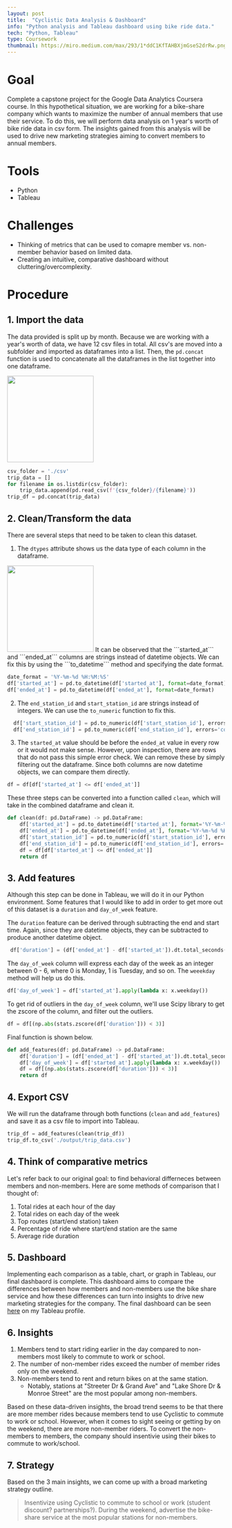 ```yaml
---
layout: post
title:  "Cyclistic Data Analysis & Dashboard"
info: "Python analysis and Tableau dashboard using bike ride data."
tech: "Python, Tableau"
type: Coursework
thumbnail: https://miro.medium.com/max/293/1*ddC1KfTAHBXjmGseS2drRw.png
---
```


# Goal
Complete a capstone project for the Google Data Analytics Coursera course. In this hypothetical situation, we are working for a bike-share company which wants to maximize the
number of annual members that use their service. To do this, we will perform data analysis on 1 year's worth of bike ride data in csv form. The insights gained
from this analysis will be used to drive new marketing strategies aiming to convert members to annual members. 


# Tools
- Python
- Tableau

# Challenges
- Thinking of metrics that can be used to comapre member vs. non-member behavior based on limited data. 
- Creating an intuitive, comparative dashboard without cluttering/overcomplexity. 



# Procedure

## 1. Import the data
The data provided is split up by month. Because we are working with a year's worth of data, we have 12 csv files in total. 
All csv's are moved into a subfolder and imported as dataframes into a list. Then, the ```pd.concat``` function is used to concatenate all the dataframes in the list together
into one dataframe. 


<img src='https://i.imgur.com/2AxXMRJ.jpg' width=200>


```python
csv_folder = './csv'
trip_data = []
for filename in os.listdir(csv_folder):
    trip_data.append(pd.read_csv(f'{csv_folder}/{filename}'))
trip_df = pd.concat(trip_data)
```


## 2. Clean/Transform the data
There are several steps that need to be taken to clean this dataset. 

1. The ```dtypes``` attribute shows us the data type of each column in the dataframe. 
<img src='https://i.imgur.com/EV5sPOq.jpg' width=200>
It can be observed that the ```started_at``` and ```ended_at``` columns are strings instead of datetime objects. We can fix this by using the ```to_datetime``` method and specifying the date format.

```python
date_format = '%Y-%m-%d %H:%M:%S'
df['started_at'] = pd.to_datetime(df['started_at'], format=date_format)
df['ended_at'] = pd.to_datetime(df['ended_at'], format=date_format)
```

2. The ```end_station_id``` and ```start_station_id``` are strings instead of integers. We can use the ```to_numeric``` function to fix this.
```python
  df['start_station_id'] = pd.to_numeric(df['start_station_id'], errors='coerce').astype('Int64')
  df['end_station_id'] = pd.to_numeric(df['end_station_id'], errors='coerce').astype('Int64')
```

3. The ```started_at``` value should be before the ```ended_at``` value in every row or it would not make sense. However, upon inspection, there are rows that do not pass this
simple error check. We can remove these by simply filtering out the dataframe. Since both columns are now datetime objects, we can compare them directly. 

```python
df = df[df['started_at'] <= df['ended_at']]
```

These three steps can be converted into a function called ```clean```, which will take in the combined dataframe and clean it. 

```python
def clean(df: pd.DataFrame) -> pd.DataFrame:
    df['started_at'] = pd.to_datetime(df['started_at'], format='%Y-%m-%d %H:%M:%S')
    df['ended_at'] = pd.to_datetime(df['ended_at'], format='%Y-%m-%d %H:%M:%S') 
    df['start_station_id'] = pd.to_numeric(df['start_station_id'], errors='coerce').astype('Int64')
    df['end_station_id'] = pd.to_numeric(df['end_station_id'], errors='coerce').astype('Int64')
    df = df[df['started_at'] <= df['ended_at']]
    return df
```


## 3. Add features
Although this step can be done in Tableau, we will do it in our Python environment. Some features that I would like to add in order to get more out of this dataset is
a ```duration``` and ```day_of_week``` feature. 

The ```duration``` feature can be derived through subtracting the end and start time. Again, since they are datetime objects, they can be subtracted to produce another datetime object.
```python
 df['duration'] = (df['ended_at'] - df['started_at']).dt.total_seconds().div(60).astype(float)
```

The ```day_of_week``` column will express each day of the week as an integer between 0 - 6, where 0 is Monday, 1 is Tuesday, and so on. The ```weeekday``` method will help us do this.

```python
df['day_of_week'] = df['started_at'].apply(lambda x: x.weekday())
```

To get rid of outliers in the ```day_of_week``` column, we'll use Scipy library to get the zscore of the column, and filter out the outliers.


```python
df = df[(np.abs(stats.zscore(df['duration'])) < 3)]
```

Final function is shown below.

```python
def add_features(df: pd.DataFrame) -> pd.DataFrame:
    df['duration'] = (df['ended_at'] - df['started_at']).dt.total_seconds().div(60).astype(float)
    df['day_of_week'] = df['started_at'].apply(lambda x: x.weekday())
    df = df[(np.abs(stats.zscore(df['duration'])) < 3)]
    return df
```


## 4. Export CSV

We will run the dataframe through both functions (```clean``` and ```add_features```) and save it as a csv file to import into Tableau.

```python
trip_df = add_features(clean(trip_df))
trip_df.to_csv('./output/trip_data.csv')
```


## 4. Think of comparative metrics
Let's refer back to our original goal: to find behavioral differneces between members and non-members. Here are some methods of comparison that I thought of:
1. Total rides at each hour of the day
2. Total rides on each day of the week
3. Top routes (start/end station) taken
4. Percentage of ride where start/end station are the same
5. Average ride duration


## 5. Dashboard
Implementing each comparison as a table, chart, or graph in Tableau, our final dashbaord is complete. This dashboard aims to compare the differences between how members and non-members use the bike share service and how these differences can turn into insights to drive new marketing strategies for the company. 
The final dashboard can be seen [here](https://public.tableau.com/views/BikeShare_16295803525410/Dashboard?:language=en-US&:display_count=n&:origin=viz_share_link) on my Tableau profile. 


## 6. Insights
1. Members tend to start riding earlier in the day compared to non-members most likely to commute to work or school. 
2. The number of non-member rides exceed the number of member rides only on the weekend.
3. Non-members tend to rent and return bikes on at the same station.
    - Notably, stations at "Streeter Dr & Grand Ave" and "Lake Shore Dr & Monroe Street" are the most popular among non-members.

Based on these data-driven insights, the broad trend seems to be that there are more member rides because members tend to use Cyclistic to commute to work or school. However, when it comes to sight seeing or getting by on the weekend, there are more non-member riders. To convert the non-members to members, the company should insentivie using their bikes to commute to work/school. 

## 7. Strategy
Based on the 3 main insights, we can come up with a broad marketing strategy outline.
> Insentivize using Cyclistic to commute to school or work (student discount? partnerships?). During the weekend, advertise the bike-share service at the most popular stations for non-members. 
